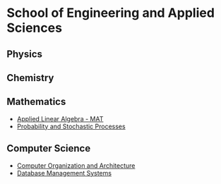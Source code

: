 # School of Engineering and Applied Sciences

## Physics

## Chemistry

## Mathematics

- [Applied Linear Algebra - MAT](./)
- [Probability and Stochastic Processes](./)

## Computer Science

- [Computer Organization and Architecture]()
- [Database Management Systems]()
